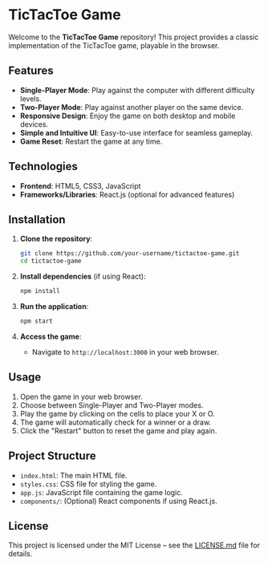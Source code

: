 # TicTacToe Game

Welcome to the **TicTacToe Game** repository! This project provides a classic implementation of the TicTacToe game, playable in the browser.

## Features

- **Single-Player Mode**: Play against the computer with different difficulty levels.
- **Two-Player Mode**: Play against another player on the same device.
- **Responsive Design**: Enjoy the game on both desktop and mobile devices.
- **Simple and Intuitive UI**: Easy-to-use interface for seamless gameplay.
- **Game Reset**: Restart the game at any time.

## Technologies

- **Frontend**: HTML5, CSS3, JavaScript
- **Frameworks/Libraries**: React.js (optional for advanced features)

## Installation

1. **Clone the repository**:
   ```bash
   git clone https://github.com/your-username/tictactoe-game.git
   cd tictactoe-game
   ```

2. **Install dependencies** (if using React):
   ```bash
   npm install
   ```

3. **Run the application**:
   ```bash
   npm start
   ```

4. **Access the game**:
   - Navigate to `http://localhost:3000` in your web browser.

## Usage

1. Open the game in your web browser.
2. Choose between Single-Player and Two-Player modes.
3. Play the game by clicking on the cells to place your X or O.
4. The game will automatically check for a winner or a draw.
5. Click the "Restart" button to reset the game and play again.

## Project Structure

- `index.html`: The main HTML file.
- `styles.css`: CSS file for styling the game.
- `app.js`: JavaScript file containing the game logic.
- `components/`: (Optional) React components if using React.js.

## License

This project is licensed under the MIT License – see the [LICENSE.md](LICENSE.md) file for details.
